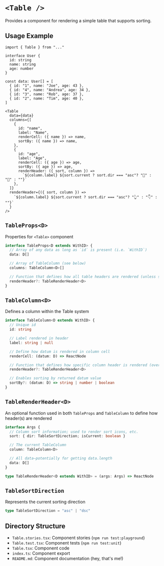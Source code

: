 # `<Table />`

Provides a component for rendering a simple table that supports sorting.

## Usage Example

```tsx
import { Table } from "..."

interface User {
  id: string
  name: string
  age: number
}

const data: User[] = [
  { id: "1", name: "Joe", age: 43 },
  { id: "4", name: "Andrea", age: 34 },
  { id: "3", name: "Rob", age: 37 },
  { id: "2", name: "Tim", age: 40 },
]

<Table
  data={data}
  columns={[
    {
      id: "name",
      label: "Name",
      renderCell: ({ name }) => name,
      sortBy: ({ name }) => name,
    },
    {
      id: "age",
      label: "Age",
      renderCell: ({ age }) => age,
      sortBy: ({ age }) => age,
      renderHeader: ({ sort, column }) =>
        `${column.label} ${sort.current ? sort.dir === "asc"? "🔼" : "🔽" : ""}`
    },
  ]}
  renderHeader={({ sort, column }) =>
    `${column.label} ${sort.current ? sort.dir === "asc"? "👆" : "👇" : ""}`
  }
/>
```

## `TableProps<D>`

Properties for `<Table>` component

```typescript
interface TableProps<D extends WithID> {
  // Array of any data as long as `id` is present (i.e. `WithID`)
  data: D[]

  // Array of TableColumn (see below)
  columns: TableColumn<D>[]

  // Function that defines how all table headers are rendered (unless specified per-column)
  renderHeader?: TableRenderHeader<D>
}
```

## `TableColumn<D>`

Defines a column within the Table system

```typescript
interface TableColumn<D extends WithID> {
  // Unique id
  id: string

  // Label rendered in header
  label: string | null

  // Define how datum is rendered in column cell
  renderCell: (datum: D) => ReactNode

  // Function that defines how specific column header is rendered (overrides Table `renderHeader`)
  renderHeader?: TableRenderHeader<D>

  // Enables sorting by returned datum value
  sortBy?: (datum: D) => string | number | boolean
}
```

## `TableRenderHeader<D>`

An optional function used in both `TableProps` and `TableColumn` to define how header(s) are rendered

```typescript
interface Args {
  // Column sort information; used to render sort icons, etc.
  sort: { dir: TableSortDirection; isCurrent: boolean }

  // The current TableColumn
  column: TableColumn<D>

  // All data—potentially for getting data.length
  data: D[]
}

type TableRenderHeader<D extends WithID> = (args: Args) => ReactNode
```

## `TableSortDirection`

Represents the current sorting direction

```typescript
type TableSortDirection = "asc" | "dsc"
```

## Directory Structure

- `Table.stories.tsx`: Component stories (`npm run test:playground`)
- `Table.test.tsx`: Component tests (`npm run test:unit`)
- `Table.tsx`: Component code
- `index.ts`: Component export
- `README.md`: Component documentation (hey, that's me!)
